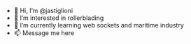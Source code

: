 - 👋 Hi, I’m @jastiglioni
- 👀 I’m interested in rollerblading
- 🌱 I’m currently learning web sockets and maritime industry
- 📫 Message me here

<!---
jastiglioni/jastiglioni is a ✨ special ✨ repository because its `README.md` (this file) appears on your GitHub profile.
You can click the Preview link to take a look at your changes.
--->
